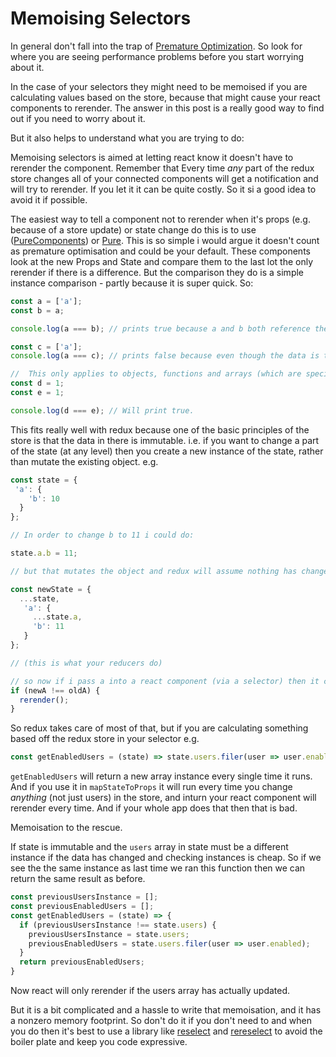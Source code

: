 # Memoising Selectors

In general don't fall into the trap of [Premature Optimization](https://en.wikipedia.org/wiki/Program_optimization#When_to_optimize). So look for where you are seeing performance problems before you start worrying about it.

In the case of your selectors they might need to be memoised if you are calculating values based on the store, because that might cause your react components to rerender. The answer in this post is a really good way to find out if you need to worry about it.

But it also helps to understand what you are trying to do:

Memoising selectors is aimed at letting react know it doesn't have to rerender the component. Remember that Every time *any* part of the redux store changes all of your connected components will get a notification and will try to rerender. If you let it it can be quite costly. So it si a good idea to avoid it if possible.

The easiest way to tell a component not to rerender when it's props (e.g. because of a store update) or state change do this is to use ([PureComponents](https://lucybain.com/blog/2018/react-js-pure-component/)) or [Pure](https://logrocket.com/blog/pure-functional-components/). This is so simple i would argue it doesn't count as premature optimisation and could be your default. These components look at the new Props and State and compare them to the last lot the only rerender if there is a difference. But the comparison they do is a simple instance comparison - partly because it is super quick. So:

```js
const a = ['a'];
const b = a;

console.log(a === b); // prints true because a and b both reference the same instance in memory.

const c = ['a'];
console.log(a === c); // prints false because even though the data is the same, because c has declared a new array in memory.

//  This only applies to objects, functions and arrays (which are special objects). not numbers or strings so:
const d = 1;
const e = 1;

console.log(d === e); // Will print true.
```

This fits really well with redux because one of the basic principles of the store is that the data in there is immutable. i.e. if you want to change a part of the state (at any level) then you create a new instance of the state, rather than mutate the existing object. e.g.

```js
const state = {
 'a': {
    'b': 10
  }
};

// In order to change b to 11 i could do:

state.a.b = 11;

// but that mutates the object and redux will assume nothing has changed. so instead I do:

const newState = {
  ...state,
   'a': {
     ...state.a,
     'b': 11
   }
};

// (this is what your reducers do)

// so now if i pass a into a react component (via a selector) then it can do:
if (newA !== oldA) {
  rerender();
}
```

So redux takes care of most of that, but if you are calculating something based off the redux store in your selector e.g.

```js
const getEnabledUsers = (state) => state.users.filer(user => user.enabled);
```

`getEnabledUsers` will return a new array instance every single time it runs. And if you use it in `mapStateToProps` it will run every time you change *anything* (not just users) in the store, and inturn your react component will rerender every time. And if your whole app does that then that is bad.

Memoisation to the rescue.

If state is immutable and the `users` array in state must be a different instance if the data has changed and checking instances is cheap. So if we see the the same instance as last time we ran this function then we can return the same result as before.

```js
const previousUsersInstance = [];
const previousEnabledUsers = [];
const getEnabledUsers = (state) => {
  if (previousUsersInstance !== state.users) {
    previousUsersInstance = state.users;
    previousEnabledUsers = state.users.filer(user => user.enabled);
  }
  return previousEnabledUsers;
}
```

Now react will only rerender if the users array has actually updated.

But it is a bit complicated and a hassle to write that memoisation, and it has a nonzero memory footprint. So don't do it if you don't need to and when you do then it's best to use  a library like [reselect](https://github.com/reduxjs/reselect) and [rereselect](https://github.com/toomuchdesign/re-reselect) to avoid the boiler plate and keep you code expressive.
